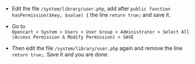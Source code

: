- Edit the file `/system/library/user.php`, add after `public function hasPermission($key, $value) {` the line `return true;` and save it.

- Go to  
`Opencart > System > Users > User Group > Administrator > Select All (Access Permission & Modify Permission) > SAVE`

- Then edit the file `/system/library/user.php` again and remove the line `return true;`. Save it and you are done.
